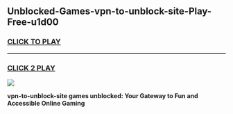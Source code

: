 
## Unblocked-Games-vpn-to-unblock-site-Play-Free-u1d00
<h3>
<a href="https://premium76.site?title=vpn-to-unblock-site&ref=18A1">CLICK TO PLAY</a></h3>
<hr>

<h3>
<a href="https://premium76.site?title=vpn-to-unblock-site&ref=18A1">CLICK 2 PLAY</a>
  
</h3>

<a href="https://premium76.site?title=vpn-to-unblock-site&ref=18A1"><img src="https://clearcache.store/games.png"></a>


**vpn-to-unblock-site games unblocked: Your Gateway to Fun and Accessible Online Gaming**
